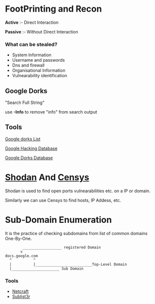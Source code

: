 # FootPrinting and Recon

**Active** :- Direct Interaction

**Passive** :- Without Direct Interaction

### What can be stealed?
* System Information
* Username and passwords
* Dns and firewall
* Organisational Information
* Vulnearability identification

## Google Dorks

"Search Full String"

use **-Info** to remove "info" from search output

## Tools

[Google dorks List](https://securitytrails.com/blog/google-hacking-techniques)

[Google Hacking Database](https://www.exploit-db.com/google-hacking-database)

[Google Dorks Database](https://www.boxpiper.com/posts/google-dork-list)

# [Shodan](https://www.shodan.io/) And [Censys](https://search.censys.io/)

Shodan is used to find open ports vulnearabilities etc. on a IP or domain.

Similarly we can use Censys to find hosts, IP Addess, etc.

# Sub-Domain Enumeration
It is the practice of checking subdomains from list of common domains One-By-One.

``` 
        __________________ registered Domain
       v
docs.google.com
  ^          ^
  |          |__________________________Top-Level Domain
  |______________________ Sub Domain
```

### Tools

* [Netcraft](https://www.netcraft.com/tools/)
* [Sublist3r](https://github.com/aboul3la/Sublist3r)


